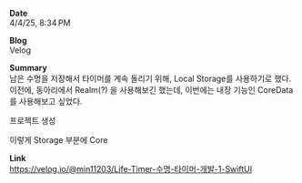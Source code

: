 **Date**  
4/4/25, 8:34 PM

**Blog**  
Velog

**Summary**  
남은 수명을 저장해서 타이머를 계속 돌리기 위해, Local Storage를 사용하기로 했다.
이전에, 동아리에서 Realm(?) 을 사용해보긴 했는데,
이번에는 내장 기능인 CoreData를 사용해보고 싶었다.

프로젝트 생성

이렇게 Storage 부분에 Core 

**Link**  
https://velog.io/@min11203/Life-Timer-수명-타이머-개발-1-SwiftUI